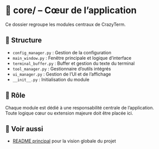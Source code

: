 # 🧩 core/ – Cœur de l’application

Ce dossier regroupe les modules centraux de CrazyTerm.

## 📑 Structure
- `config_manager.py` : Gestion de la configuration
- `main_window.py` : Fenêtre principale et logique d’interface
- `terminal_buffer.py` : Buffer et gestion du texte du terminal
- `tool_manager.py` : Gestionnaire d’outils intégrés
- `ui_manager.py` : Gestion de l’UI et de l’affichage
- `__init__.py` : Initialisation du module

## 📝 Rôle
Chaque module est dédié à une responsabilité centrale de l’application. Toute logique cœur ou extension majeure doit être placée ici.

## 🔗 Voir aussi
- [README principal](../README.md) pour la vision globale du projet
